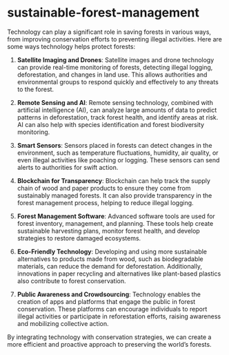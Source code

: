 # sustainable-forest-management
Technology can play a significant role in saving forests in various ways, from improving conservation efforts to preventing illegal activities. Here are some ways technology helps protect forests:

1. **Satellite Imaging and Drones**: Satellite images and drone technology can provide real-time monitoring of forests, detecting illegal logging, deforestation, and changes in land use. This allows authorities and environmental groups to respond quickly and effectively to any threats to the forest.

2. **Remote Sensing and AI**: Remote sensing technology, combined with artificial intelligence (AI), can analyze large amounts of data to predict patterns in deforestation, track forest health, and identify areas at risk. AI can also help with species identification and forest biodiversity monitoring.

3. **Smart Sensors**: Sensors placed in forests can detect changes in the environment, such as temperature fluctuations, humidity, air quality, or even illegal activities like poaching or logging. These sensors can send alerts to authorities for swift action.

4. **Blockchain for Transparency**: Blockchain can help track the supply chain of wood and paper products to ensure they come from sustainably managed forests. It can also provide transparency in the forest management process, helping to reduce illegal logging.

5. **Forest Management Software**: Advanced software tools are used for forest inventory, management, and planning. These tools help create sustainable harvesting plans, monitor forest health, and develop strategies to restore damaged ecosystems.

6. **Eco-Friendly Technology**: Developing and using more sustainable alternatives to products made from wood, such as biodegradable materials, can reduce the demand for deforestation. Additionally, innovations in paper recycling and alternatives like plant-based plastics also contribute to forest conservation.

7. **Public Awareness and Crowdsourcing**: Technology enables the creation of apps and platforms that engage the public in forest conservation. These platforms can encourage individuals to report illegal activities or participate in reforestation efforts, raising awareness and mobilizing collective action.

By integrating technology with conservation strategies, we can create a more efficient and proactive approach to preserving the world’s forests.
